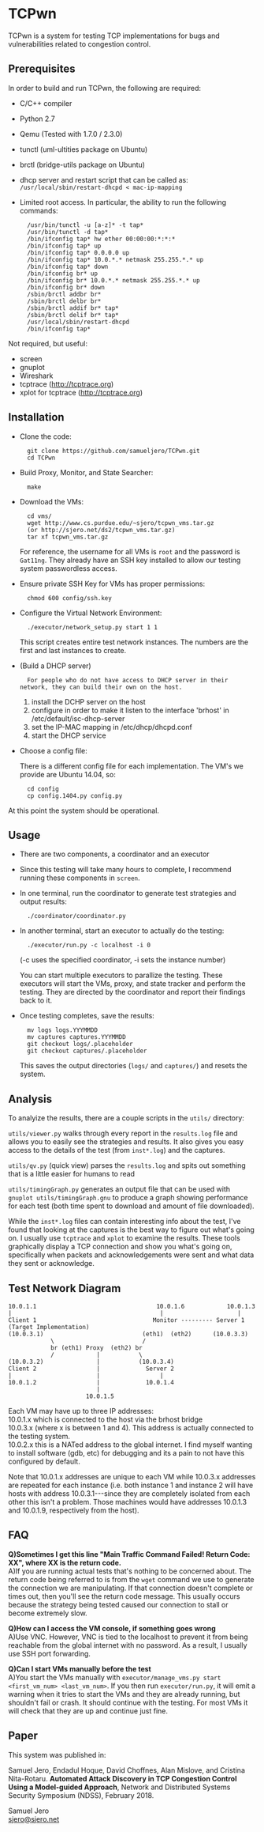 TCPwn
==========================================

TCPwn is a system for testing TCP implementations for bugs and vulnerabilities related to congestion control.

## Prerequisites
In order to build and run TCPwn, the following are required:
* C/C++ compiler
* Python 2.7
* Qemu (Tested with 1.7.0 / 2.3.0)
* tunctl (uml-ultities package on Ubuntu)
* brctl (bridge-utils package on Ubuntu)
* dhcp server and restart script that can be called as: `/usr/local/sbin/restart-dhcpd < mac-ip-mapping`
* Limited root access. In particular, the ability to run the following commands:

		/usr/bin/tunctl -u [a-z]* -t tap*
		/usr/bin/tunctl -d tap*
		/bin/ifconfig tap* hw ether 00:00:00:*:*:*
		/bin/ifconfig tap* up
		/bin/ifconfig tap* 0.0.0.0 up
		/bin/ifconfig tap* 10.0.*.* netmask 255.255.*.* up
		/bin/ifconfig tap* down
		/bin/ifconfig br* up
		/bin/ifconfig br* 10.0.*.* netmask 255.255.*.* up
		/bin/ifconfig br* down
		/sbin/brctl addbr br*
		/sbin/brctl delbr br*
		/sbin/brctl addif br* tap*
		/sbin/brctl delif br* tap*
		/usr/local/sbin/restart-dhcpd
		/bin/ifconfig tap*

Not required, but useful:
* screen
* gnuplot
* Wireshark
* tcptrace (http://tcptrace.org)
* xplot for tcptrace (http://tcptrace.org)

## Installation
* Clone the code:

		git clone https://github.com/samueljero/TCPwn.git
		cd TCPwn

* Build Proxy, Monitor, and State Searcher:

		make

* Download the VMs:

		cd vms/
		wget http://www.cs.purdue.edu/~sjero/tcpwn_vms.tar.gz
		(or http://sjero.net/ds2/tcpwn_vms.tar.gz)
		tar xf tcpwn_vms.tar.gz

	For reference, the username for all VMs is `root` and the password is `Gat11ng`. They already have an SSH key installed to allow our testing system passwordless access.

* Ensure private SSH Key for VMs has proper permissions:

		chmod 600 config/ssh.key

* Configure the Virtual Network Environment:

		./executor/network_setup.py start 1 1

	This script creates entire test network instances. The numbers are the first and last instances to create.

* (Build a DHCP server)

		For people who do not have access to DHCP server in their network, they can build their own on the host.

   1. install the DCHP server on the host 
   2. configure in order to make it listen to the interface 'brhost' in /etc/default/isc-dhcp-server
   3. set the IP-MAC mapping in /etc/dhcp/dhcpd.conf
   4. start the DHCP service

* Choose a config file:

  	There is a different config file for each implementation. The VM's we provide are Ubuntu 14.04, so:

		cd config
		cp config.1404.py config.py

At this point the system should be operational.

## Usage

* There are two components, a coordinator and an executor

* Since this testing will take many hours to complete, I recommend running these components in `screen`.

* In one terminal, run the coordinator to generate test strategies and output results:

		./coordinator/coordinator.py

* In another terminal, start an executor to actually do the testing:

		./executor/run.py -c localhost -i 0

	(-c uses the specified coordinator, -i sets the instance number)

	You can start multiple executors to parallize the testing. These executors will start the VMs, proxy, and state tracker and perform the testing. They are directed by the coordinator and report their findings back to it.

* Once testing completes, save the results:

		mv logs logs.YYYMMDD
		mv captures captures.YYYMMDD
		git checkout logs/.placeholder
		git checkout captures/.placeholder

	This saves the output directories (`logs/` and `captures/`) and resets the system.


## Analysis

To analyize the results, there are a couple scripts in the `utils/` directory:

`utils/viewer.py` walks through every report in the `results.log` file and allows you to easily see the strategies and results. It also gives you easy access to the details of the test (from `inst*.log`) and the captures.

`utils/qv.py` (quick view) parses the `results.log` and spits out something that is a little easier for humans to read

`utils/timingGraph.py` generates an output file that can be used with `gnuplot utils/timingGraph.gnu` to produce a graph showing performance for each test (both time spent to download and amount of file downloaded).

While the `inst*.log` files can contain interesting info about the test, I've found that looking at the captures is the best way to figure out what's going on. I usually use `tcptrace` and `xplot` to examine the results. These tools graphically display a TCP connection and show you what's going on, specifically when packets and acknowledgements were sent and what data they sent or acknowledge.



## Test Network Diagram

    10.0.1.1                                  10.0.1.6            10.0.1.3
    |                                          |                     |
    Client 1                                 Monitor --------- Server 1 (Target Implementation)
    (10.0.3.1)                            (eth1)  (eth2)      (10.0.3.3)
                \                         /
                br (eth1) Proxy  (eth2) br
                /            |           \
    (10.0.3.2)               |           (10.0.3.4)
    Client 2                 |             Server 2
    |                        |                 |
    10.0.1.2                 |             10.0.1.4
                             |
                          10.0.1.5

Each VM may have up to three IP addresses:  
10.0.1.x which is connected to the host via the brhost bridge  
10.0.3.x (where x is between 1 and 4). This address is actually connected to the testing system.  
10.0.2.x this is a NATed address to the global internet. I find myself wanting to install software (gdb, etc) for debugging and its a pain to not have this configured by default.  

Note that 10.0.1.x addresses are unique to each VM while 10.0.3.x addresses are repeated for each instance (i.e. both instance 1 and instance 2 will have hosts with address 10.0.3.1---since they are completely isolated from each other this isn't a problem. Those machines would have addresses 10.0.1.3 and 10.0.1.9, respectively from the host).



## FAQ

**Q)Sometimes I get this line "Main Traffic Command Failed! Return Code: XX", where XX is the return code.**  
A)If you are running actual tests that's nothing to be concerned about. The return code being referred to is from the `wget` command we use to generate the connection we are manipulating. If that connection doesn't complete or times out, then you'll see the return code message. This usually occurs because the strategy being tested caused our connection to stall or become extremely slow.

**Q)How can I access the VM console, if something goes wrong**  
A)Use VNC. However, VNC is tied to the localhost to prevent it from being reachable from the global internet with no password. As a result, I usually use SSH port forwarding.

**Q)Can I start VMs manually before the test**  
A)You start the VMs manually with `executor/manage_vms.py start <first_vm_num> <last_vm_num>`. If you then run `executor/run.py`, it will emit a warning when it tries to start the VMs and they are already running, but shouldn't fail or crash. It should continue with the testing. For most VMs it will check that they are up and continue just fine.

## Paper

This system was published in:

Samuel Jero, Endadul Hoque, David Choffnes, Alan Mislove, and Cristina Nita-Rotaru. **Automated Attack Discovery in TCP Congestion Control Using a Model-guided Approach**, Network and Distributed Systems Security Symposium (NDSS), February 2018.

Samuel Jero  
<sjero@sjero.net>
